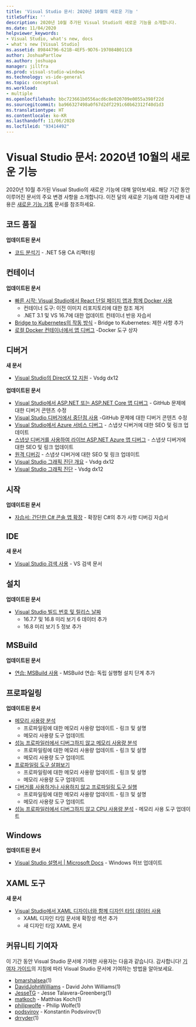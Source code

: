 ```yaml
---
title: 'Visual Studio 문서: 2020년 10월의 새로운 기능 '
titleSuffix: ''
description: 2020년 10월 추가된 Visual Studio의 새로운 기능을 소개합니다.
ms.date: 11/04/2020
helpviewer_keywords:
- Visual Studio, what's new, docs
- what's new [Visual Studio]
ms.assetid: 89844796-621B-4EF5-9D76-197084B011CB
author: JoshuaPartlow
ms.author: joshuapa
manager: jillfra
ms.prod: visual-studio-windows
ms.technology: vs-ide-general
ms.topic: conceptual
ms.workload:
- multiple
ms.openlocfilehash: bbc723661b0556acd6c8e020709e0055a398f22d
ms.sourcegitcommit: ba966327498a0f67d2df2291c60b62312f40d1d3
ms.translationtype: HT
ms.contentlocale: ko-KR
ms.lasthandoff: 11/06/2020
ms.locfileid: "93414492"
---
```

# <a name="visual-studio-docs-whats-new-for-october-2020"></a>Visual Studio 문서: 2020년 10월의 새로운 기능

2020년 10월 추가된 Visual Studio의 새로운 기능에 대해 알아보세요. 해당 기간 동안 이루어진 문서의 주요 변경 사항을 소개합니다. 이전 달의 새로운 기능에 대한 자세한 내용은 [새로운 기능 기록](whats-new-visual-studio-docs-history.md) 문서를 참조하세요.

## <a name="code-quality"></a>코드 품질

**업데이트된 문서**
- [코드 분석기](../code-quality/index.yml) - .NET 5용 CA 리팩터링

## <a name="containers"></a>컨테이너

**업데이트된 문서**

- [빠른 시작: Visual Studio에서 React 단일 페이지 앱과 함께 Docker 사용](../containers/container-tools-react.md)
  - 컨테이너 도구: 이전 이미지 리포지토리에 대한 참조 제거
  - .NET 3.1 및 VS 16.7에 대한 업데이트 컨테이너 반응 자습서
- [Bridge to Kubernetes의 작동 방식](../containers/overview-bridge-to-kubernetes.md) - Bridge to Kubernetes: 제한 사항 추가
- [로컬 Docker 컨테이너에서 앱 디버그](../containers/edit-and-refresh.md) -Docker 도구 상자

## <a name="debugger"></a>디버거

**새 문서**

- [Visual Studio의 DirectX 12 지원](../debugger/graphics/visual-studio-graphics-diagnostics-directx-12.md) - Vsdg dx12

**업데이트된 문서**

- [Visual Studio에서 ASP.NET 또는 ASP.NET Core 앱 디버그](../debugger/how-to-enable-debugging-for-aspnet-applications.md) - GitHub 문제에 대한 디버거 콘텐츠 수정
- [Visual Studio 디버거에서 중단점 사용](../debugger/using-breakpoints.md) -GitHub 문제에 대한 디버거 콘텐츠 수정
- [Visual Studio에서 Azure 서비스 디버그](../debugger/debug-azure-apps.md) - 스냅샷 디버거에 대한 SEO 및 링크 업데이트
- [스냅샷 디버거를 사용하여 라이브 ASP.NET Azure 앱 디버그](../debugger/debug-live-azure-applications.md) - 스냅샷 디버거에 대한 SEO 및 링크 업데이트
- [원격 디버깅](../debugger/remote-debugging.md) - 스냅샷 디버거에 대한 SEO 및 링크 업데이트
- [Visual Studio 그래픽 진단 개요](../debugger/graphics/overview-of-visual-studio-graphics-diagnostics.md) - Vsdg dx12
- [Visual Studio 그래픽 진단](../debugger/graphics/visual-studio-graphics-diagnostics.md) - Vsdg dx12

## <a name="get-started"></a>시작

**업데이트된 문서**

- [자습서: 간단한 C# 콘솔 앱 확장](../get-started/csharp/tutorial-console-part-2.md) - 확장된 C#의 추가 사항 디버깅 자습서

## <a name="ide"></a>IDE

**새 문서**

- [Visual Studio 검색 사용](./visual-studio-search.md) - VS 검색 문서

## <a name="install"></a>설치

**업데이트된 문서**

- [Visual Studio 빌드 번호 및 릴리스 날짜](../install/visual-studio-build-numbers-and-release-dates.md)
  - 16.7.7 및 16.8 미리 보기 6 데이터 추가
  - 16.8 미리 보기 5 정보 추가

## <a name="msbuild"></a>MSBuild

**업데이트된 문서**

- [연습: MSBuild 사용](../msbuild/walkthrough-using-msbuild.md) - MSBuild 연습: 독립 실행형 설치 단계 추가

## <a name="profiling"></a>프로파일링

**업데이트된 문서**

- [메모리 사용량 분석](../profiling/analyze-memory-usage.md)
  - 프로파일링에 대한 메모리 사용량 업데이트 - 링크 및 설명
  - 메모리 사용량 도구 업데이트
- [성능 프로파일러에서 디버그하지 않고 메모리 사용량 분석](../profiling/memory-usage-without-debugging2.md)
  - 프로파일링에 대한 메모리 사용량 업데이트 - 링크 및 설명
  - 메모리 사용량 도구 업데이트
- [프로파일링 도구 살펴보기](../profiling/profiling-feature-tour.md)
  - 프로파일링에 대한 메모리 사용량 업데이트 - 링크 및 설명
  - 메모리 사용량 도구 업데이트
- [디버거를 사용하거나 사용하지 않고 프로파일링 도구 실행](../profiling/running-profiling-tools-with-or-without-the-debugger.md)
  - 프로파일링에 대한 메모리 사용량 업데이트 - 링크 및 설명
  - 메모리 사용량 도구 업데이트
- [성능 프로파일러에서 디버그하지 않고 CPU 사용량 분석](../profiling/cpu-usage.md) - 메모리 사용 도구 업데이트

## <a name="windows"></a>Windows

**업데이트된 문서**

- [Visual Studio 설명서 | Microsoft Docs](../windows/index.yml) - Windows 허브 업데이트

## <a name="xaml-tools"></a>XAML 도구

**새 문서**

- [Visual Studio에서 XAML 디자이너와 함께 디자인 타임 데이터 사용](../xaml-tools/xaml-designtime-data.md)
  - XAML 디자인 타임 문서에 확장성 섹션 추가
  - 새 디자인 타임 XAML 문서

## <a name="community-contributors"></a>커뮤니티 기여자

이 기간 동안 Visual Studio 문서에 기여한 사용자는 다음과 같습니다. 감사합니다! [기여자 가이드](/contribute/)의 지침에 따라 Visual Studio 문서에 기여하는 방법을 알아보세요.

- [bmarshalsea](https://github.com/bmarshalsea)(1)
- [DavidJohnWilliams](https://github.com/DavidJohnWilliams) - David John Williams(1)
- [JesseTG](https://github.com/JesseTG) - Jesse Talavera-Greenberg(1)
- [matkoch](https://github.com/matkoch) - Matthias Koch(1)
- [philipwolfe](https://github.com/philipwolfe) - Philip Wolfe(1)
- [podsvirov](https://github.com/podsvirov) - Konstantin Podsvirov(1)
- [drryder](https://github.com/drryder)(1)
